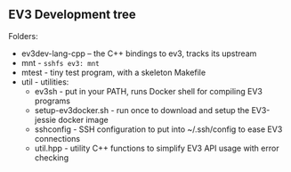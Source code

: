 ## EV3 Development tree

Folders:
* ev3dev-lang-cpp – the C++ bindings to ev3, tracks its upstream
* mnt - `sshfs ev3: mnt`
* mtest - tiny test program, with a skeleton Makefile
* util - utilities:
  * ev3sh - put in your PATH, runs Docker shell for compiling EV3 programs
  * setup-ev3docker.sh - run once to download and setup the EV3-jessie docker image
  * sshconfig - SSH configuration to put into ~/.ssh/config to ease EV3 connections
  * util.hpp - utility C++ functions to simplify EV3 API usage with error checking
